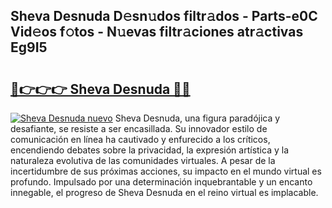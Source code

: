 ## Sheva Desnuda D𝚎sn𝚞dos filtr𝚊dos - Parts-e0C Vid𝚎os f𝚘tos - N𝚞evas filtr𝚊ciones atr𝚊ctivas Eg9I5

# <h2><a href="http://mbcr41n.tromn.icu/?c=Sheva+Desnuda">🔗👉👉👉 Sheva Desnuda 🔗🔗</a></h2>

[![Sheva Desnuda nuevo](https://i.imgur.com/pEAQMta.gif)](http://mbcr41n.tromn.icu/?c=Sheva+Desnuda)
Sheva Desnuda, una figura paradójica y desafiante, se resiste a ser encasillada. Su innovador estilo de comunicación en línea ha cautivado y enfurecido a los críticos, encendiendo debates sobre la privacidad, la expresión artística y la naturaleza evolutiva de las comunidades virtuales. A pesar de la incertidumbre de sus próximas acciones, su impacto en el mundo virtual es profundo. Impulsado por una determinación inquebrantable y un encanto innegable, el progreso de Sheva Desnuda en el reino virtual es implacable.
